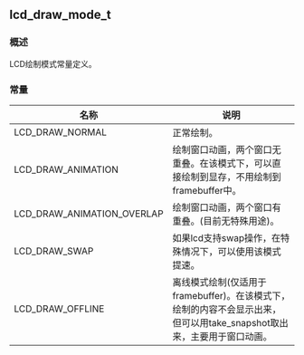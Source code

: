 ## lcd\_draw\_mode\_t
### 概述
LCD绘制模式常量定义。
### 常量
<p id="lcd_draw_mode_t_consts">

| 名称 | 说明 | 
| -------- | ------- | 
| LCD\_DRAW\_NORMAL | 正常绘制。 |
| LCD\_DRAW\_ANIMATION | 绘制窗口动画，两个窗口无重叠。在该模式下，可以直接绘制到显存，不用绘制到framebuffer中。 |
| LCD\_DRAW\_ANIMATION\_OVERLAP | 绘制窗口动画，两个窗口有重叠。(目前无特殊用途)。 |
| LCD\_DRAW\_SWAP | 如果lcd支持swap操作，在特殊情况下，可以使用该模式提速。 |
| LCD\_DRAW\_OFFLINE | 离线模式绘制(仅适用于framebuffer)。在该模式下，绘制的内容不会显示出来，但可以用take\_snapshot取出来，主要用于窗口动画。 |
